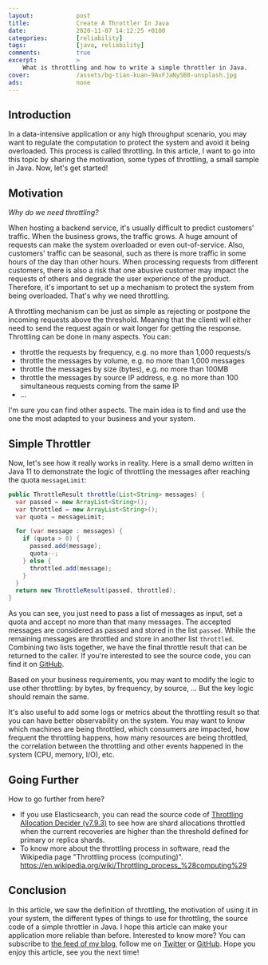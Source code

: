 ```yaml
---
layout:            post
title:             Create A Throttler In Java
date:              2020-11-07 14:12:25 +0100
categories:        [reliability]
tags:              [java, reliability]
comments:          true
excerpt:           >
    What is throttling and how to write a simple throttler in Java.
cover:             /assets/bg-tian-kuan-9AxFJaNySB8-unsplash.jpg
ads:               none
---
```


## Introduction

In a data-intensive application or any high throughput scenario, you may want to
regulate the computation to protect the system and avoid it being overloaded.
This process is called throttling. In this article, I want to go into this topic
by sharing the motivation, some types of throttling, a small sample in Java.
Now, let's get started!

## Motivation

_Why do we need throttling?_

When hosting a backend service, it's usually difficult to predict customers'
traffic. When the business grows, the traffic grows. A huge amount of requests can
make the system overloaded or even out-of-service. Also, customers' traffic can
be seasonal, such as there is more traffic in some hours of the day than
other hours. When processing requests from different customers, there is also a
risk that one abusive customer may impact the requests of others and degrade the
user experience of the product. Therefore, it's important to set up a mechanism
to protect the system from being overloaded. That's why we need throttling.

A throttling mechanism can be just as simple as rejecting or postpone the
incoming requests above the threshold. Meaning that the clienti will either need
to send
the request again or wait longer for getting the response. Throttling
can be done in many aspects. You can:

* throttle the requests by frequency, e.g. no more than 1,000 requests/s
* throttle the messages by volume, e.g. no more than 1,000 messages
* throttle the messages by size (bytes), e.g. no more than 100MB
* throttle the messages by source IP address, e.g. no more than 100 simultaneous requests
  coming from the same IP
* ...

I'm sure you can find other aspects. The main idea is to find and use the one
the most adapted to your business and your system.

## Simple Throttler

Now, let's see how it really works in reality. Here is a small demo
written in Java 11 to demonstrate the logic of throttling the messages after
reaching the quota `messageLimit`:

```java
public ThrottleResult throttle(List<String> messages) {
  var passed = new ArrayList<String>();
  var throttled = new ArrayList<String>();
  var quota = messageLimit;

  for (var message : messages) {
    if (quota > 0) {
      passed.add(message);
      quota--;
    } else {
      throttled.add(message);
    }
  }
  return new ThrottleResult(passed, throttled);
}
```

As you can see, you just need to pass a list of messages as input, set a quota
and accept no more than that many messages. The accepted messages are considered
as passed and stored in the list `passed`. While the remaining messages are
throttled and store in another list `throttled`. Combining two lists together,
we have the final throttle result that can be returned to the caller. If you're
interested to see the source code, you can find it on
[GitHub](https://github.com/mincong-h/java-examples/blob/blog/throttler/reliability/src/main/java/io/mincong/reliability/Throttler.java).

Based on your business requirements, you may want to modify the logic to use
other throttling: by bytes, by frequency, by source, ... But the key logic
should remain the same.

It's also useful to add some logs or metrics about the throttling result so that
you can have better observability on the system. You may want to know which
machines are being throttled, which consumers are impacted, how frequent the
throttling happens, how many resources are being throttled, the correlation
between the throttling and other events happened in the system (CPU, memory,
I/O), etc.

## Going Further

How to go further from here?

* If you use Elasticsearch, you can read the source code of [Throttling
  Allocation Decider
(v7.9.3)](https://github.com/elastic/elasticsearch/blob/v7.9.3/server/src/main/java/org/elasticsearch/cluster/routing/allocation/decider/ThrottlingAllocationDecider.java)
  to see how are shard allocations throttled when the current recoveries are
  higher than the threshold defined for primary or replica shards.
* To know more about the throttling process in software, read the Wikipedia page
  "Throttling process (computing)".
  <https://en.wikipedia.org/wiki/Throttling_process_%28computing%29>

## Conclusion

In this article, we saw the definition of throttling, the motivation of using it
in your system, the different types of things to use for throttling, the source
code of a simple throttler in Java. I hope this article can make your
application more reliable than before.
Interested to know more? You can subscribe to [the feed of my blog](/feed.xml), follow me
on [Twitter](https://twitter.com/mincong_h) or
[GitHub](https://github.com/mincong-h/). Hope you enjoy this article, see you the next time!
